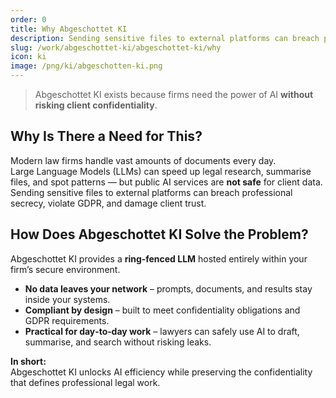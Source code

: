 ```yaml
---
order: 0
title: Why Abgeschottet KI
description: Sending sensitive files to external platforms can breach professional secrecy, violate GDPR, and damage client trust
slug: /work/abgeschottet-ki/abgeschottet-ki/why
icon: ki
image: /png/ki/abgeschotten-ki.png
---
```


> Abgeschottet KI exists because firms need the power of AI **without risking client confidentiality**.

## Why Is There a Need for This?

Modern law firms handle vast amounts of documents every day.  
Large Language Models (LLMs) can speed up legal research, summarise files, and spot patterns — but public AI services are **not safe** for client data.  
Sending sensitive files to external platforms can breach professional secrecy, violate GDPR, and damage client trust.

## How Does Abgeschottet KI Solve the Problem?

Abgeschottet KI provides a **ring‑fenced LLM** hosted entirely within your firm’s secure environment.

- **No data leaves your network** – prompts, documents, and results stay inside your systems.
- **Compliant by design** – built to meet confidentiality obligations and GDPR requirements.
- **Practical for day‑to‑day work** – lawyers can safely use AI to draft, summarise, and search without risking leaks.

**In short:**  
Abgeschottet KI unlocks AI efficiency while preserving the confidentiality that defines professional legal work.
